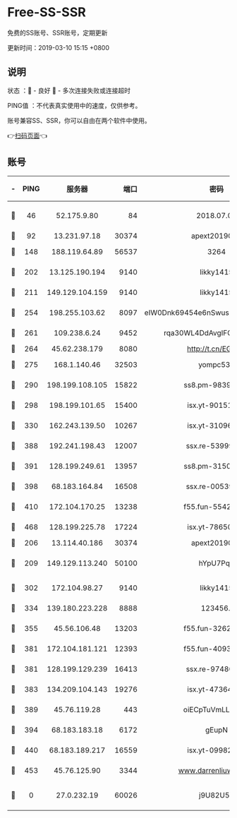 # Free-SS-SSR

免费的SS账号、SSR账号，定期更新

更新时间：2019-03-10 15:15 +0800

## 说明

状态     ：🙂 - 良好 🙁 - 多次连接失败或连接超时

PING值   ：不代表真实使用中的速度，仅供参考。

账号兼容SS、SSR，你可以自由在两个软件中使用。

👉[扫码页面](https://liesauer.github.io/Free-SS-SSR/)👈

## 账号

|-|PING|服务器|端口|密码|加密方式|区域|
|:----:|:----:|:-----:|-----:|:----:|:----:|:----:|
|🙂|46|52.175.9.80|84|2018.07.07|chacha20-ietf-poly1305|HK|
|🙂|92|13.231.97.18|30374|apext2019006|chacha20|JP|
|🙂|148|188.119.64.89|56537|3264|aes-256-cfb|RU|
|🙂|202|13.125.190.194|9140|likky1415|aes-256-cfb|KR|
|🙂|211|149.129.104.159|9140|likky1415|aes-256-cfb|HK|
|🙂|254|198.255.103.62|8097|eIW0Dnk69454e6nSwuspv9DmS201tQ0D|aes-256-cfb|US|
|🙂|261|109.238.6.24|9452|rqa30WL4DdAvgIFG6Fs3znzTa|aes-256-cfb|FR|
|🙂|264|45.62.238.179|8080|http://t.cn/EGJIyrl|rc4-md5|CA|
|🙂|275|168.1.140.46|32503|yompc535|aes-256-cfb|AU|
|🙂|290|198.199.108.105|15822|ss8.pm-98399589|aes-256-cfb|US|
|🙂|298|198.199.101.65|15400|isx.yt-90151639|aes-256-cfb|US|
|🙂|330|162.243.139.50|10267|isx.yt-31096699|aes-256-cfb|US|
|🙂|388|192.241.198.43|12007|ssx.re-53999010|aes-256-cfb|US|
|🙂|391|128.199.249.61|13957|ss8.pm-31506491|aes-256-cfb|SG|
|🙂|398|68.183.164.84|16508|ssx.re-00539791|aes-256-cfb|US|
|🙂|410|172.104.170.25|13238|f55.fun-55425049|aes-256-cfb|SG|
|🙂|468|128.199.225.78|17224|isx.yt-78650531|aes-256-cfb|SG|
|🙂|206|13.114.40.186|30374|apext2019006|chacha20|JP|
|🙂|209|149.129.113.240|50100|hYpU7PqP|chacha20-ietf-poly1305|CN|
|🙂|302|172.104.98.27|9140|likky1415|aes-256-cfb|JP|
|🙂|334|139.180.223.228|8888|123456..|aes-256-cfb|JP|
|🙂|355|45.56.106.48|13203|f55.fun-32620462|aes-256-cfb|US|
|🙂|381|172.104.181.121|12393|f55.fun-40938592|aes-256-cfb|SG|
|🙂|381|128.199.129.239|16413|ssx.re-97480021|aes-256-cfb|SG|
|🙂|383|134.209.104.143|19276|isx.yt-47364637|aes-256-cfb|SG|
|🙂|389|45.76.119.28|443|oiECpTuVmLLxk4Ts|aes-256-cfb|AU|
|🙂|394|68.183.183.18|6172|gEupN|aes-256-cfb|SG|
|🙂|440|68.183.189.217|16559|isx.yt-09982793|aes-256-cfb|SG|
|🙂|453|45.76.125.90|3344|www.darrenliuwei.com|aes-256-cfb|AU|
|🙁|0|27.0.232.19|60026|j9U82U53|xchacha20-ietf-poly1305|HK|

